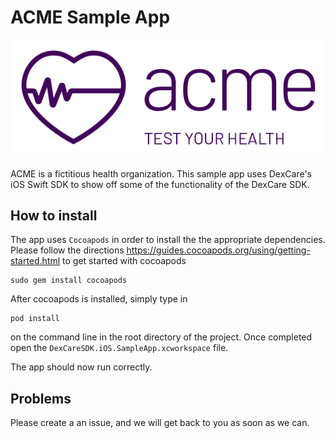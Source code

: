 # ACME Sample App

![Image](logo.png)

ACME is a fictitious health organization. This sample app uses DexCare's iOS Swift SDK to show off some of the functionality of the DexCare SDK.

## How to install

The app uses `Cocoapods` in order to install the the appropriate dependencies. Please follow the directions https://guides.cocoapods.org/using/getting-started.html to get started with cocoapods

```
sudo gem install cocoapods
```

After cocoapods is installed, simply type in
```
pod install
```
on the command line in the root directory of the project. Once completed open the `DexCareSDK.iOS.SampleApp.xcworkspace` file.

The app should now run correctly.

## Problems

Please create a an issue, and we will get back to you as soon as we can.
